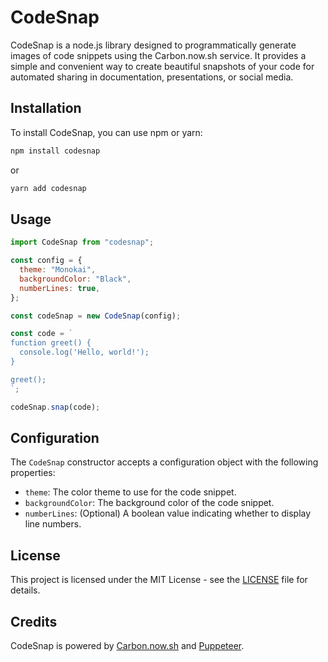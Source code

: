 # CodeSnap

CodeSnap is a node.js library designed to programmatically generate images of code snippets using the Carbon.now.sh service. It provides a simple and convenient way to create beautiful snapshots of your code for automated sharing in documentation, presentations, or social media.

## Installation

To install CodeSnap, you can use npm or yarn:

```bash
npm install codesnap
```

or

```bash
yarn add codesnap
```

## Usage

```javascript
import CodeSnap from "codesnap";

const config = {
  theme: "Monokai",
  backgroundColor: "Black",
  numberLines: true,
};

const codeSnap = new CodeSnap(config);

const code = `
function greet() {
  console.log('Hello, world!');
}

greet();
`;

codeSnap.snap(code);
```

## Configuration

The `CodeSnap` constructor accepts a configuration object with the following properties:

- `theme`: The color theme to use for the code snippet.
- `backgroundColor`: The background color of the code snippet.
- `numberLines`: (Optional) A boolean value indicating whether to display line numbers.

## License

This project is licensed under the MIT License - see the [LICENSE](LICENSE) file for details.

## Credits

CodeSnap is powered by [Carbon.now.sh](https://carbon.now.sh/) and [Puppeteer](https://github.com/puppeteer/puppeteer).

```markdown

```
